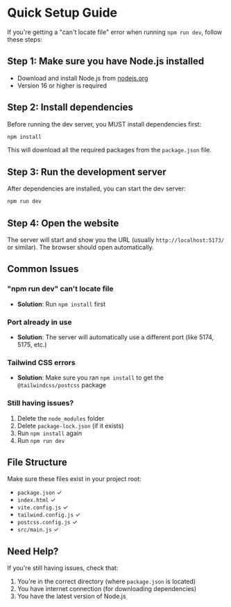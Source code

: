 # Quick Setup Guide

If you're getting a "can't locate file" error when running `npm run dev`, follow these steps:

## Step 1: Make sure you have Node.js installed
- Download and install Node.js from [nodejs.org](https://nodejs.org/)
- Version 16 or higher is required

## Step 2: Install dependencies
Before running the dev server, you MUST install dependencies first:

```bash
npm install
```

This will download all the required packages from the `package.json` file.

## Step 3: Run the development server
After dependencies are installed, you can start the dev server:

```bash
npm run dev
```

## Step 4: Open the website
The server will start and show you the URL (usually `http://localhost:5173/` or similar). The browser should open automatically.

## Common Issues

### "npm run dev" can't locate file
- **Solution**: Run `npm install` first

### Port already in use
- **Solution**: The server will automatically use a different port (like 5174, 5175, etc.)

### Tailwind CSS errors
- **Solution**: Make sure you ran `npm install` to get the `@tailwindcss/postcss` package

### Still having issues?
1. Delete the `node_modules` folder
2. Delete `package-lock.json` (if it exists)
3. Run `npm install` again
4. Run `npm run dev`

## File Structure
Make sure these files exist in your project root:
- `package.json` ✓ 
- `index.html` ✓
- `vite.config.js` ✓
- `tailwind.config.js` ✓
- `postcss.config.js` ✓
- `src/main.js` ✓

## Need Help?
If you're still having issues, check that:
1. You're in the correct directory (where `package.json` is located)
2. You have internet connection (for downloading dependencies)
3. You have the latest version of Node.js
